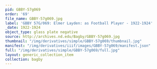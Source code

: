 ```yaml
---
pid: GBBY-57g069
order: '69'
file_name: GBBY-57g069.jpg
label: 'GBBY 57G/069: Elmer Layden: as Football Player - 1922-1924'
_date: 1922-1924
object_type: glass plate negative
source: http://archives.nd.edu/Bagby/GBBY-57g069.jpg
thumbnail: "/img/derivatives/simple/GBBY-57g069/thumbnail.jpg"
manifest: "/img/derivatives/iiif/images/GBBY-57g069/manifest.json"
full: "/img/derivatives/simple/GBBY-57g069/full.jpg"
layout: generic_collection_item
collection: bagby
---
```

